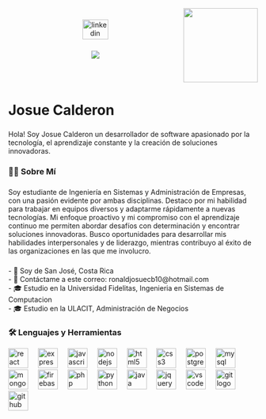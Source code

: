 <img align="right" height="150" src="https://i.giphy.com/media/v1.Y2lkPTc5MGI3NjExOWpwOWdxNXdiNGZydnVkc3BsdWxrZDJybHA3dzdkOGpoczM5YWd0bCZlcD12MV9pbnRlcm5hbF9naWZfYnlfaWQmY3Q9Zw/QpVUMRUJGokfqXyfa1/giphy.gif"  />

###

<div align="center">
  <a href="https://www.linkedin.com/in/rjwrld/" target="_blank">
    <img src="https://raw.githubusercontent.com/maurodesouza/profile-readme-generator/master/src/assets/icons/social/linkedin/default.svg" width="52" height="40" alt="linkedin logo"  />
  </a>
  
</div>

###

<div align="center">
  <img src="https://visitor-badge.laobi.icu/badge?page_id=rjwrld.rjwrld&"  />
</div>

###

<br clear="both">

<h1 align="left">Josue Calderon</h1>

###

<p align="left">Hola! Soy Josue Calderon un desarrollador de software apasionado por la tecnología, el aprendizaje constante y la creación de soluciones innovadoras.</p>

###

<h3 align="left">👩‍💻  Sobre Mí</h3>

###

<p align="left">Soy estudiante de Ingeniería en Sistemas y Administración de Empresas, con una pasión evidente por ambas disciplinas. Destaco por mi habilidad para trabajar en equipos diversos y adaptarme rápidamente a nuevas tecnologías. Mi enfoque proactivo y mi compromiso con el aprendizaje continuo me permiten abordar desafíos con determinación y encontrar soluciones innovadoras. Busco oportunidades para desarrollar mis habilidades interpersonales y de liderazgo, mientras contribuyo al éxito de las organizaciones en las que me involucro.</p>

###

###

<p align="left">- 📍 Soy de San José, Costa Rica <br>-  📧 Contáctame a este correo: ronaldjosuecb10@hotmail.com<br>- 🎓 Estudio en la Universidad Fidelitas, Ingenieria en Sistemas de Computacion<br>- 🎓 Estudio en la ULACIT, Administración de Negocios</p>

###

<h3 align="left">🛠 Lenguajes y Herramientas</h3>



<div align="left">
  <img src="https://cdn.jsdelivr.net/gh/devicons/devicon/icons/react/react-original-wordmark.svg" height="40" alt="react logo"  />
  <img width="12" />
  <img src="https://cdn.jsdelivr.net/gh/devicons/devicon/icons/express/express-original.svg" height="40" alt="express logo"  />
  <img width="12" />
  <img src="https://cdn.jsdelivr.net/gh/devicons/devicon/icons/javascript/javascript-plain.svg" height="40" alt="javascript logo"  />
  <img width="12" />
  <img src="https://cdn.jsdelivr.net/gh/devicons/devicon/icons/nodejs/nodejs-plain-wordmark.svg" height="40" alt="nodejs logo"  />
  <img width="12" />
  <img src="https://cdn.jsdelivr.net/gh/devicons/devicon/icons/html5/html5-original.svg" height="40" alt="html5 logo"  />
  <img width="12" />
  <img src="https://cdn.jsdelivr.net/gh/devicons/devicon/icons/css3/css3-original.svg" height="40" alt="css3 logo"  />
  <img width="12" />
  <img src="https://cdn.jsdelivr.net/gh/devicons/devicon/icons/postgresql/postgresql-original.svg" height="40" alt="postgresql logo"  />
  <img width="12" />
  <img src="https://cdn.jsdelivr.net/gh/devicons/devicon/icons/mysql/mysql-original-wordmark.svg" height="40" alt="mysql logo"  />
  <img width="12" />
  <img src="https://cdn.jsdelivr.net/gh/devicons/devicon/icons/mongodb/mongodb-original.svg" height="40" alt="mongodb logo"  />
  <img width="12" />
  <img src="https://cdn.jsdelivr.net/gh/devicons/devicon/icons/firebase/firebase-plain-wordmark.svg" height="40" alt="firebase logo"  />
  <img width="12" />
  <img src="https://cdn.jsdelivr.net/gh/devicons/devicon/icons/php/php-original.svg" height="40" alt="php logo"  />
  <img width="12" />
  <img src="https://cdn.jsdelivr.net/gh/devicons/devicon/icons/python/python-original-wordmark.svg" height="40" alt="python logo"  />
  <img width="12" />
  <img src="https://cdn.jsdelivr.net/gh/devicons/devicon/icons/java/java-original.svg" height="40" alt="java logo"  />
  <img width="12" />
  <img src="https://cdn.jsdelivr.net/gh/devicons/devicon/icons/jquery/jquery-original.svg" height="40" alt="jquery logo"  />
  <img width="12" />
  <img src="https://cdn.jsdelivr.net/gh/devicons/devicon/icons/vscode/vscode-original.svg" height="40" alt="vscode logo"  />
  <img width="12" />
  <img src="https://cdn.jsdelivr.net/gh/devicons/devicon/icons/git/git-original.svg" height="40" alt="git logo"  />
  <img width="12" />
  <img src="https://cdn.jsdelivr.net/gh/devicons/devicon/icons/github/github-original.svg" height="40" alt="github logo"  />
</div>

###

